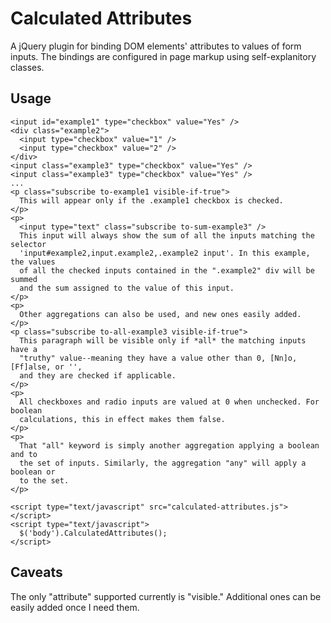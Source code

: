 Calculated Attributes
=====================

A jQuery plugin for binding DOM elements' attributes to values of form inputs. The bindings
are configured in page markup using self-explanitory classes.

Usage
-----

    <input id="example1" type="checkbox" value="Yes" />
    <div class="example2">
      <input type="checkbox" value="1" />
      <input type="checkbox" value="2" />
    </div>
    <input class="example3" type="checkbox" value="Yes" />
    <input class="example3" type="checkbox" value="Yes" />
    ...
    <p class="subscribe to-example1 visible-if-true">
      This will appear only if the .example1 checkbox is checked.
    </p>
    <p>
      <input type="text" class="subscribe to-sum-example3" />
      This input will always show the sum of all the inputs matching the selector
      'input#example2,input.example2,.example2 input'. In this example, the values 
      of all the checked inputs contained in the ".example2" div will be summed
      and the sum assigned to the value of this input.
    </p>
    <p>
      Other aggregations can also be used, and new ones easily added.
    </p>
    <p class="subscribe to-all-example3 visible-if-true">
      This paragraph will be visible only if *all* the matching inputs have a
      "truthy" value--meaning they have a value other than 0, [Nn]o, [Ff]alse, or '',
      and they are checked if applicable.
    </p>
    <p>
      All checkboxes and radio inputs are valued at 0 when unchecked. For boolean
      calculations, this in effect makes them false.
    </p>
    <p>
      That "all" keyword is simply another aggregation applying a boolean and to
      the set of inputs. Similarly, the aggregation "any" will apply a boolean or
      to the set.
    </p>
    
    <script type="text/javascript" src="calculated-attributes.js"></script>
    <script type="text/javascript">
      $('body').CalculatedAttributes();
    </script>

Caveats
-------

The only "attribute" supported currently is "visible." Additional ones can be easily added
once I need them.
